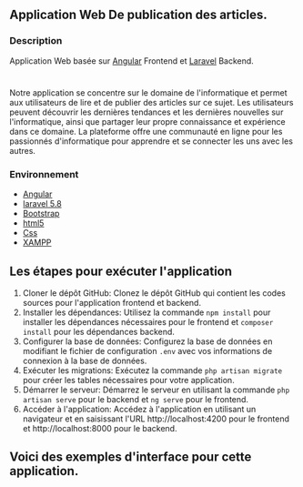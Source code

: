 
## Application Web De publication  des articles.
### Description 

Application Web basée sur [Angular](https://angular.dev/) Frontend  et [Laravel](https://laravel.com/docs/5.8/installation) Backend.
#
Notre application se concentre sur le domaine de l'informatique et permet aux utilisateurs de lire et de publier des articles sur ce sujet. Les utilisateurs peuvent découvrir les dernières tendances et les dernières nouvelles sur l'informatique, ainsi que partager leur propre connaissance et expérience dans ce domaine. La plateforme offre une communauté en ligne pour les passionnés d'informatique pour apprendre et se connecter les uns avec les autres.

### Environnement
* [Angular](https://angular.dev/)
* [laravel 5.8](https://laravel.com/docs/5.8/installation)
* [Bootstrap](https://getbootstrap.com/docs/4.0/getting-started/introduction/)
* [html5]() 
* [Css](https://devdocs.io/css/)
* [XAMPP](https://www.apachefriends.org/fr/index.html)

## Les étapes pour exécuter l'application  

1. Cloner le dépôt GitHub: Clonez le dépôt GitHub qui contient les codes sources pour l'application frontend et backend.
2. Installer les dépendances: Utilisez la commande `npm install` pour installer les dépendances nécessaires pour le frontend et `composer install` pour les dépendances backend.
3. Configurer la base de données: Configurez la base de données en modifiant le fichier de configuration `.env` avec vos informations de connexion à la base de données.
4. Exécuter les migrations: Exécutez la commande `php artisan migrate` pour créer les tables nécessaires pour votre application.
5. Démarrer le serveur: Démarrez le serveur en utilisant la commande `php artisan serve` pour le backend et `ng serve` pour le frontend.
6. Accéder à l'application: Accédez à l'application en utilisant un navigateur et en saisissant l'URL http://localhost:4200 pour le frontend et http://localhost:8000 pour le backend.

## Voici des exemples d'interface pour cette application.










